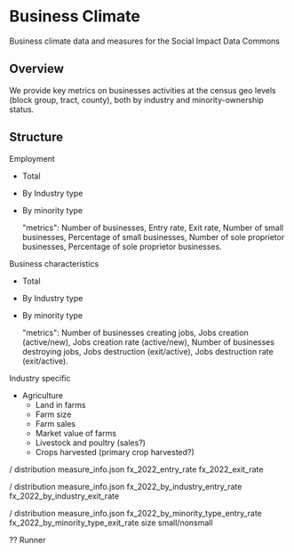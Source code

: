 # Business Climate
Business climate data and measures for the Social Impact Data Commons

## Overview

We provide key metrics on businesses activities at the census geo levels (block group, tract, county), both by industry and minority-ownership status.
 

## Structure

Employment
- Total
- By Industry type
- By minority type
  
    "metrics": Number of businesses, Entry rate, Exit rate, Number of small businesses, Percentage of small businesses, Number of sole proprietor businesses, Percentage of sole proprietor businesses.


Business characteristics
- Total 
- By Industry type 
- By minority type
 
    "metrics": Number of businesses creating jobs, Jobs creation (active/new), Jobs creation rate (active/new), Number of businesses destroying jobs, Jobs destruction (exit/active), Jobs destruction rate (exit/active).


Industry specific
   - Agriculture
     - Land in farms
     - Farm size
     - Farm sales
     - Market value of farms
     - Livestock and poultry (sales?)
     - Crops harvested (primary crop harvested?)



/ distribution
measure_info.json
fx_2022_entry_rate
fx_2022_exit_rate

/ distribution
measure_info.json
fx_2022_by_industry_entry_rate
fx_2022_by_industry_exit_rate

/ distribution
measure_info.json
fx_2022_by_minority_type_entry_rate
fx_2022_by_minority_type_exit_rate
size small/nonsmall

?? Runner




